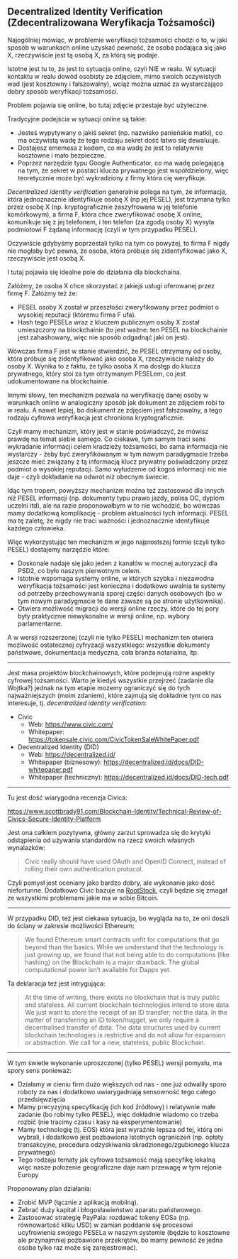 ## Decentralized Identity Verification (Zdecentralizowana Weryfikacja Tożsamości)

Najogólniej mówiąc, w problemie weryfikacji tożsamości chodzi o to, w jaki sposób w warunkach online uzyskać pewność, że osoba podająca się jako X, rzeczywiście jest tą osobą X, za którą się podaje.

Istotne jest tu to, że jest to sytuacja online, czyli NIE w realu. W sytuacji kontaktu w realu dowód osobisty ze zdjęciem, mimo swoich oczywistych wad (jest kosztowny i fałszowalny), wciąż można uznać za wystarczająco dobry sposób weryfikacji tożsamości.

Problem pojawia się online, bo tutaj zdjęcie przestaje być użyteczne.

Tradycyjne podejścia w sytuacji online są takie:

- Jesteś wypytywany o jakiś sekret (np. nazwisko panieńskie matki), co ma oczywistą wadę że tego rodzaju sekret dość łatwo się dewaluuje.
- Dostajesz ememesa z kodem, co ma wadę że jest to relatywnie kosztowne i mało bezpieczne.
- Poprzez narzędzie typu Google Authenticator, co ma wadę polegającą na tym, że sekret w postaci klucza prywatnego jest współdzielony, więc teoretycznie może być wykradziony z firmy która cię weryfikuje.

*Decentralized identity verification* generalnie polega na tym, że informacja, która jednoznacznie identyfikuje osobę X (np jej PESEL), jest trzymana tylko przez osobę X (np. kryptograficznie zaszyfrowana w jej telefonie komórkowym), a firma F, która chce zweryfikować osobę X online, komunikuje się z jej telefonem, i ten telefon (za zgodą osoby X) wysyła podmiotowi F żądaną informację (czyli w tym przypadku PESEL).

Oczywiście gdybyśmy poprzestali tylko na tym co powyżej, to firma F nigdy nie mogłaby być pewna, że osoba, która próbuje się zidentyfikować jako X, rzeczywiście jest osobą X.

I tutaj pojawia się idealne pole do działania dla blockchaina.

Załóżmy, że osoba X chce skorzystać z jakiejś usługi oferowanej przez firmę F.
Załóżmy też że:

- PESEL osoby X został w przeszłości zweryfikowany przez podmiot o wysokiej reputacji (któremu firma F ufa).
- Hash tego PESELa wraz z kluczem publicznym osoby X został umieszczony na blockchainie (to jest ważne: ten PESEL na blockchainie jest zahashowany, więc nie sposób odgadnąć jaki on jest).

Wówczas firma F jest w stanie stwierdzić, że PESEL otrzymany od osoby, która próbuje się zidentyfikować jako osoba X, rzeczywiście należy do osoby X. Wynika to z faktu, że tylko osoba X ma dostęp do klucza prywatnego, który stoi za tym otrzymanym PESELem, co jest udokumentowane na blockchainie.

Innymi słowy, ten mechanizm pozwala na weryfikację danej osoby w warunkach online w analogiczny sposób jak dokument ze zdjęciem robi to w realu. A nawet lepiej, bo dokument ze zdjęciem jest fałszowalny, a tego rodzaju cyfrowa weryfikacja jest chroniona kryptograficznie.

Czyli mamy mechanizm, który jest w stanie poświadczyć, że mówisz prawdę na temat siebie samego. Co ciekawe, tym samym traci sens wykradanie informacji celem kradzieży tożsamości, bo sama informacja nie wystarczy - żeby być zweryfikowanym w tym nowym paradygmacie trzeba jeszcze mieć związany z tą informacją klucz prywatny poświadczony przez podmiot o wysokiej reputacji. Samo wyłudzenie od kogoś informacji nic nie daje - czyli dokładanie na odwrót niż obecnym świecie.

Idąc tym tropem, powyższy mechanizm można też zastosować dla innych niż PESEL informacji (np. dokumenty typu prawo jazdy, polisa OC, dyplom uczelni itd), ale na razie proponowałbym w to nie wchodzić, bo wówczas mamy dodatkową komplikację - problem aktualności tych informacji. PESEL ma tę zaletę, że nigdy nie traci ważności i jednoznacznie identyfikuje każdego człowieka.

Więc wykorzystując ten mechanizm w jego najprostszej formie (czyli tylko PESEL) dostajemy narzędzie które:

- Doskonale nadaje się jako jeden z kanałów w mocnej autoryzacji dla PSD2, co było naszym pierwotnym celem.
- Istotnie wspomaga systemy online, w których szybka i niezawodna weryfikacja tożsamości jest konieczna i dodatkowo uwalnia te systemy od potrzeby przechowywania sporej części danych osobowych (bo w tym nowym paradygmacie te dane zawsze są po stronie użytkownika).
- Otwiera możliwość migracji do wersji online rzeczy. które do tej pory były praktycznie niewykonalne w wersji online, np. wybory parlamentarne.

A w wersji rozszerzonej (czyli nie tylko PESEL) mechanizm ten otwiera możliwość ostatecznej cyfryzacji wszystkiego: wszystkie dokumenty państwowe, dokumentacja medyczna, cała branża notarialna, itp.

---

Jest masa projektów blockchainowych, które podejmują rożne aspekty cyfrowej tożsamości. Warto je kiedyś wszystkie przejrzeć (zadanie dla Wojtka?) jednak na tym etapie możemy ograniczyć się do tych najważniejszych (moim zdaniem), które zajmują się dokładnie tym co nas interesuje, tj. *decentralized identity verification*:

* Civic
  * Web: https://www.civic.com/
  * Whitepaper: https://tokensale.civic.com/CivicTokenSaleWhitePaper.pdf
* Decentralized Identity (DID)
  * Web: https://decentralized.id/
  * Whitepaper (biznesowy): https://decentralized.id/docs/DID-whitepaper.pdf
  * Whitepaper (techniczny): https://decentralized.id/docs/DID-tech.pdf

---

Tu jest dość wiarygodna recenzja Civica:

<https://www.scottbrady91.com/Blockchain-Identity/Technical-Review-of-Civics-Secure-Identity-Platform>

Jest ona całkiem pozytywna, główny zarzut sprowadza się do krytyki odstąpienia od używania standardów na rzecz swoich własnych wynalazków:

> Civic really should have used OAuth and OpenID Connect, instead of rolling their own authentication protocol.

Czyli pomysł jest oceniany jako bardzo dobry, ale wykonanie jako dość niefortunne. Dodatkowo Civic bazuje na [RootStock](https://www.rsk.co/), czyli będzie się zmagał ze wszystkimi problemami jakie ma w sobie Bitcoin.

---

W przypadku DID, też jest ciekawa sytuacja, bo wygląda na to, że oni doszli do ściany w zakresie możliwości Ethereum:

> We found Ethereum smart contracts unfit for computations that go beyond than the basics. While we understand that the technology is just growing up, we found that not being able to do computations (like hashing) on the Blockchain is a major drawback. The global computational power isn’t available for Dapps yet.

Ta deklaracja też jest intrygująca:

> At the time of writing, there exists no blockchain that is truly public and stateless. All current blockchain technologies intend to store data. We just want to store the receipt of an ID transfer; not the data. In the matter of transferring an ID token/nugget, we only require a decentralised transfer of data. The data structures used by current blockchain technologies is restrictive and do not allow for expansion or abstraction. We call for a new, stateless, public Blockchain.

---

W tym świetle wykonanie uproszczonej (tylko PESEL) wersji pomysłu, ma spory sens ponieważ:

- Działamy w cieniu firm dużo większych od nas - one już odwaliły sporo roboty za nas i dodatkowo uwiarygadniają sensowność tego całego przedsięwzięcia
- Mamy precyzyjną specyfikację (ich kod źródłowy) i relatywnie małe zadanie (bo robimy tylko PESEL), więc dokładnie wiadomo co trzeba rozbić (nie tracimy czasu i kasy na eksperymentowanie)
- Mamy technologię (tj. EOS) która jest wyraźnie lepsza od tej, którą oni wybrali, i dodatkowo jest pozbawiona istotnych ograniczeń (np. opłaty transakcyjne, procedura odzyskiwania skradzionego/zgubionego klucza prywatnego)
- Tego rodzaju tematy jak cyfrowa tożsamość mają specyfikę lokalną więc nasze położenie geograficzne daje nam przewagę w tym rejonie Europy

Proponowany plan działania:

- Zrobić MVP (łącznie z aplikacją mobilną).
- Zebrać duży kapitał i błogosławieństwo aparatu państwowego.
- Zastosować strategię PayPala: rozdawać tokeny EOSa (np. równowartość kilku USD) w zamian poddanie się procesowi ucyfrowienia swojego PESELa w naszym systemie (będzie to kosztowne ale przynajmniej pozbawione przekrętów, bo mamy pewność że jedna osoba tylko raz może się zarejestrować).